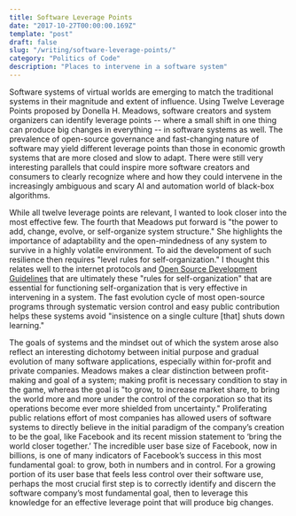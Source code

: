 ```yaml
---
title: Software Leverage Points
date: "2017-10-27T00:00:00.169Z"
template: "post"
draft: false
slug: "/writing/software-leverage-points/"
category: "Politics of Code"
description: "Places to intervene in a software system"
---
```


Software systems of virtual worlds are emerging to match the traditional systems in their magnitude and extent of influence. Using Twelve Leverage Points proposed by Donella H. Meadows, software creators and system organizers can identify leverage points -- where a small shift in one thing can produce big changes in everything -- in software systems as well. The prevalence of open-source governance and fast-changing nature of software may yield different leverage points than those in economic growth systems that are more closed and slow to adapt. There were still very interesting parallels that could inspire more software creators and consumers to clearly recognize where and how they could intervene in the increasingly ambiguous and scary AI and automation world of black-box algorithms.

While all twelve leverage points are relevant, I wanted to look closer into the most effective few. The fourth that Meadows put forward is "the power to add, change, evolve, or self-organize system structure." She highlights the importance of adaptability and the open-mindedness of any system to survive in a highly volatile environment. To aid the development of such resilience then requires "level rules for self-organization." I thought this relates well to the internet protocols and [Open Source Development Guidelines](http://wiki.civiccommons.org/Open_Source_Development_Guidelines/) that are ultimately these "rules for self-organization" that are essential for functioning self-organization that is very effective in intervening in a system. The fast evolution cycle of most open-source programs through systematic version control and easy public contribution helps these systems avoid "insistence on a single culture [that] shuts down learning."

The goals of systems and the mindset out of which the system arose also reflect an interesting dichotomy between initial purpose and gradual evolution of many software applications, especially within for-profit and private companies. Meadows makes a clear distinction between profit-making and goal of a system; making profit is necessary condition to stay in the game, whereas the goal is "to grow, to increase market share, to bring the world more and more under the control of the corporation so that its operations become ever more shielded from uncertainty." Proliferating public relations effort of most companies has allowed users of software systems to directly believe in the initial paradigm of the company’s creation to be the goal, like Facebook and its recent mission statement to ‘bring the world closer together.’ The incredible user base size of Facebook, now in billions, is one of many indicators of Facebook’s success in this most fundamental goal: to grow, both in numbers and in control. For a growing portion of its user base that feels less control over their software use, perhaps the most crucial first step is to correctly identify and discern the software company’s most fundamental goal, then to leverage this knowledge for an effective leverage point that will produce big changes.